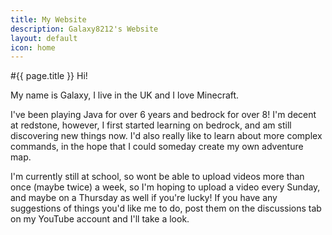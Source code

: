 ```yaml
---
title: My Website
description: Galaxy8212's Website
layout: default
icon: home
---
```


#{{ page.title }}
Hi!

My name is Galaxy, I live in the UK and I love Minecraft.

I've been playing Java for over 6 years and bedrock for over 8! I'm decent at redstone, however, I first started learning on bedrock, and am still discovering new things now. I'd also really like to learn about more complex commands, in the hope that I could someday create my own adventure map.

I'm currently still at school, so wont be able to upload videos more than once (maybe twice) a week, so I'm hoping to upload a video every Sunday, and maybe on a Thursday as well if you're lucky! If you have any suggestions of things you'd like me to do, post them on the discussions tab on my YouTube account and I'll take a look.
